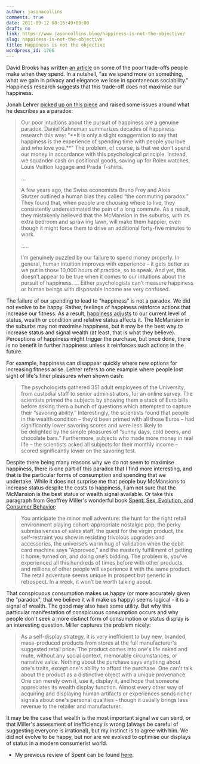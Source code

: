 ```yaml
---
author: jasonacollins
comments: true
date: 2011-09-12 08:16:49+00:00
draft: no
link: https://www.jasoncollins.blog/happiness-is-not-the-objective/
slug: happiness-is-not-the-objective
title: Happiness is not the objective
wordpress_id: 1766
---
```


David Brooks has written [an article](http://www.nytimes.com/2011/08/30/opinion/brooks-the-haimish-line.html) on some of the poor trade-offs people make when they spend. In a nutshell, "as we spend more on something, what we gain in privacy and elegance we lose in spontaneous sociability." Happiness research suggests that this trade-off does not maximise our happiness.

Jonah Lehrer [picked up on this piece](http://www.wired.com/wiredscience/2011/08/does-money-make-you-unhappy/) and raised some issues around what he describes as a paradox:


<blockquote>Our poor intuitions about the pursuit of happiness are a genuine paradox. Daniel Kahneman summarizes decades of happiness research this way: “**It is only a slight exaggeration to say that happiness is the experience of spending time with people you love and who love you.**” The problem, of course, is that we don’t spend our money in accordance with this psychological principle. Instead, we squander cash on positional goods, saving up for Rolex watches, Louis Vuitton luggage and Prada T-shirts.

...

A few years ago, the Swiss economists Bruno Frey and Alois Stutzer outlined a human bias they called “the commuting paradox.” They found that, when people are choosing where to live, they consistently underestimated the pain of a long commute. As a result, they mistakenly believed that the McMansion in the suburbs, with its extra bedroom and sprawling lawn, will make them happier, even though it might force them to drive an additional forty-five minutes to work.

.....

I’m genuinely puzzled by our failure to spend money properly. In general, human intuition improves with experience – it gets better as we put in those 10,000 hours of practice, so to speak. And yet, this doesn’t appear to be true when it comes to our intuitions about the pursuit of happiness. ... Either psychologists can’t measure happiness or human beings with disposable income are very confused.</blockquote>


The failure of our spending to lead to "happiness" is not a paradox. We did not evolve to be happy. Rather, feelings of happiness reinforce actions that increase our fitness. As a result, [happiness adjusts](https://www.jasoncollins.blog/happiness-adjusts/) to our current level of status, wealth or condition and relative status affects it. The McMansion in the suburbs may not maximise happiness, but it may be the best way to increase status and signal wealth (at least, that is what they believe). Perceptions of happiness might trigger the purchase, but once done, there is no benefit in further happiness unless it reinforces such actions in the future.

For example, happiness can disappear quickly where new options for increasing fitness arise. Lehrer refers to one example where people lost sight of life's finer pleasures when shown cash:


<blockquote>The psychologists gathered 351 adult employees of the University, from custodial staff to senior administrators, for an online survey. The scientists primed the subjects by showing them a stack of Euro bills before asking them a bunch of questions which attempted to capture their “savoring ability.” Interestingly, the scientists found that people in the wealth condition – they’d been primed with all those Euros – had significantly lower savoring scores and were less likely to be delighted by the simple pleasures of ”sunny days, cold beers, and chocolate bars.” Furthermore, subjects who made more money in real life – the scientists asked all subjects for their monthly income – scored significantly lower on the savoring test.</blockquote>


Despite there being many reasons why we do not seem to maximise happiness, there is one part of this paradox that I find more interesting, and that is the particular forms of consumption and spending that we undertake. While it does not surprise me that people buy McMansions to increase status despite the costs to happiness, I am not sure that the McMansion is the best status or wealth signal available. Or take this paragraph from Geoffrey Miller's wonderful book [Spent: Sex, Evolution, and Consumer Behavior](https://www.jasoncollins.blog/millers-spent-sex-evolution-and-consumer-behavior/):


<blockquote>You anticipate the minor mall adventure: the hunt for the right retail environment playing cohort-appropriate nostalgic pop, the perky submissiveness of sales staff, the quest for the virgin product, the self-restraint you show in resisting frivolous upgrades and accessories, the universe’s warm hug of validation when the debit card machine says “Approved,” and the masterly fulfillment of getting it home, turned on, and doing one’s bidding. The problem is, you’ve experienced all this hundreds of times before with other products, and millions of other people will experience it with the same product. The retail adventure seems unique in prospect but generic in retrospect. In a week, it won’t be worth talking about.</blockquote>


That conspicuous consumption makes us happy (or more accurately given the "paradox", that we believe it will make us happy) seems logical - it is a signal of wealth. The good may also have some utility. But why this particular manifestation of conspicuous consumption occurs and why people don't seek a more distinct form of consumption or status display is an interesting question. Miller captures the problem nicely:


<blockquote>As a self-display strategy, it is very inefficient to buy new, branded, mass-produced products from stores at the full manufacturer's suggested retail price. The product comes into one's life naked and mute, without any social context, memorable circumstances, or narrative value. Nothing about the purchase says anything about one's traits, except one's ability to afford the purchase. One can't talk about the product as a distinctive object with a unique provenance. One can merely own it, use it, display it, and hope that someone appreciates its wealth display function. Almost every other way of acquiring and displaying human artifacts or experiences sends richer signals about one's personal qualities - though it usually brings less revenue to the retailer and manufacturer.</blockquote>


It may be the case that wealth is the most important signal we can send, or that Miller's assessment of inefficiency is wrong (always be careful of suggesting everyone is irrational), but my instinct is to agree with him. We did not evolve to be happy, but nor are we evolved to optimise our displays of status in a modern consumerist world.

* My previous review of Spent can be found [here](https://www.jasoncollins.blog/millers-spent-sex-evolution-and-consumer-behavior/).
